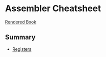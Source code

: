 # Assembler Cheatsheet

[Rendered Book](https://treeniks.github.io/asm-cheatsheet/)

## Summary

- [Registers](src/registers.md)
